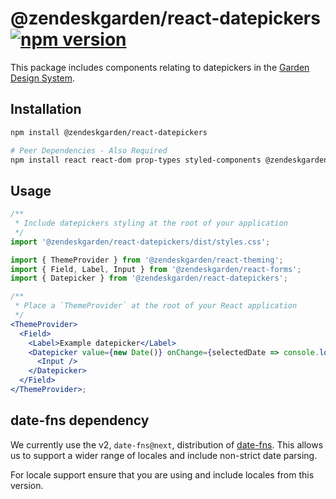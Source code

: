 # @zendeskgarden/react-datepickers [![npm version](https://img.shields.io/npm/v/@zendeskgarden/react-datepickers.svg?style=flat-square)](https://www.npmjs.com/package/@zendeskgarden/react-datepickers)

This package includes components relating to datepickers in the
[Garden Design System](https://zendeskgarden.github.io/).

## Installation

```sh
npm install @zendeskgarden/react-datepickers

# Peer Dependencies - Also Required
npm install react react-dom prop-types styled-components @zendeskgarden/react-theming
```

## Usage

```jsx static
/**
 * Include datepickers styling at the root of your application
 */
import '@zendeskgarden/react-datepickers/dist/styles.css';

import { ThemeProvider } from '@zendeskgarden/react-theming';
import { Field, Label, Input } from '@zendeskgarden/react-forms';
import { Datepicker } from '@zendeskgarden/react-datepickers';

/**
 * Place a `ThemeProvider` at the root of your React application
 */
<ThemeProvider>
  <Field>
    <Label>Example datepicker</Label>
    <Datepicker value={new Date()} onChange={selectedDate => console.log(selectedDate)}>
      <Input />
    </Datepicker>
  </Field>
</ThemeProvider>;
```

## date-fns dependency

We currently use the v2, `date-fns@next`, distribution of [date-fns](https://date-fns.org/).
This allows us to support a wider range of locales and include non-strict date parsing.

For locale support ensure that you are using and include locales from this version.

